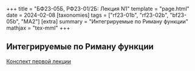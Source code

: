 +++
title = "БФ23-05Б, РФ23-01/2Б: Лекция N1"
template = "page.html"
date = 2024-02-08
[taxonomies]
tags = ["rf23-01b", "rf23-02b", "bf23-05b", "MA2"]
[extra]
summary = "Интегрируемые по Риману функции"
mathjax = "tex-mml"
+++

<!-- more -->

## Интегрируемые по Риману функции

[Конспект первой лекции](/MA2_Lecture_1.pdf)